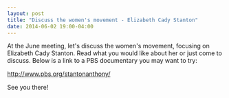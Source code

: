 ```yaml
---
layout: post
title: "Discuss the women's movement - Elizabeth Cady Stanton"
date: 2014-06-02 19:00-04:00
---
```

At the June meeting, let's discuss the women's movement, focusing on Elizabeth Cady Stanton. Read what you would like about her or just come to discuss. Below is a link to a PBS documentary you may want to try:

http://www.pbs.org/stantonanthony/

See you there!
